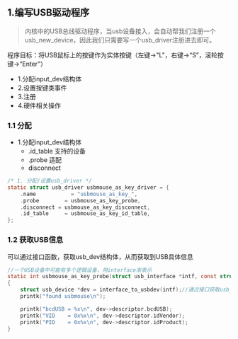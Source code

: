 ## 1.编写USB驱动程序
> 内核中的USB总线驱动程序，当usb设备接入，会自动帮我们注册一个usb_new_device，因此我们只需要写一个usb_driver注册进去即可。

程序目标：将USB鼠标上的按键作为实体按键（左键->"L"，右键->“S”，滚轮按键->“Enter”）

- 1.分配input_dev结构体
- 2.设置按键类事件
- 3.注册
- 4.硬件相关操作

### 1.1 分配
- 1.分配input_dev结构体
    - .id_table 支持的设备
    - .probe 适配
    - disconnect 
```c
/* 1. 分配/设置usb_driver */
static struct usb_driver usbmouse_as_key_driver = {
    .name		    = "usbmouse_as_key_",
    .probe		  = usbmouse_as_key_probe,
    .disconnect	= usbmouse_as_key_disconnect,
    .id_table	  = usbmouse_as_key_id_table,
};
```

### 1.2 获取USB信息
可以通过接口函数，获取usb_dev结构体，从而获取到USB具体信息
```c
//一个USB设备中可能有多个逻辑设备，用interface来表示
static int usbmouse_as_key_probe(struct usb_interface *intf, const struct usb_device_id *id)
{
    struct usb_device *dev = interface_to_usbdev(intf);//通过接口获取usb_dev结构体
    printk("found usbmouse\n");

    printk("bcdUSB = %x\n", dev->descriptor.bcdUSB);
    printk("VID    = 0x%x\n", dev->descriptor.idVendor);
    printk("PID    = 0x%x\n", dev->descriptor.idProduct);
}
```